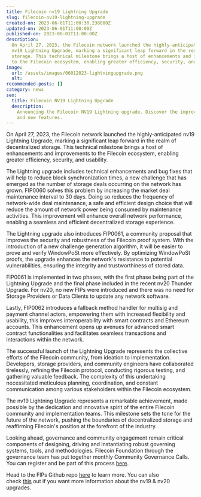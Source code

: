 ```yaml
---
title: Filecoin nv19 Lightning Upgrade
slug: filecoin-nv19-lightning-upgrade
created-on: 2023-06-01T11:00:30.238000Z
updated-on: 2023-06-01T11:00:00Z
published-on: 2023-06-01T11:00:00Z
description:
  On April 27, 2023, the Filecoin network launched the highly-anticipated
  nv19 Lightning Upgrade, marking a significant leap forward in the realm of decentralized
  storage. This technical milestone brings a host of enhancements and improvements
  to the Filecoin ecosystem, enabling greater efficiency, security, and usability.
image:
  url: /assets/images/06012023-lightningupgrade.png
  alt:
recommended-posts: []
category: news
seo:
  title: Filecoin NV19 Lightning Upgrade
  description:
    Announcing the Filecoin NV19 Lightning upgrade. Discover the improvements
    and new features.
---
```


On April 27, 2023, the Filecoin network launched the highly-anticipated nv19 Lightning Upgrade, marking a significant leap forward in the realm of decentralized storage. This technical milestone brings a host of enhancements and improvements to the Filecoin ecosystem, enabling greater efficiency, security, and usability.

The Lightning upgrade includes technical enhancements and bug fixes that will help to reduce block synchronization times, a new challenge that has emerged as the number of storage deals occurring on the network has grown. FIP0060 solves this problem by increasing the market deal maintenance interval to 30 days. Doing so reduces the frequency of network-wide deal maintenance, a safe and efficient design choice that will reduce the amount of network power being consumed by maintenance activities. This improvement will enhance overall network performance, enabling a seamless and efficient decentralized storage experience.

The Lightning upgrade also introduces FIP0061, a community proposal that improves the security and robustness of the Filecoin proof system. With the introduction of a new challenge generation algorithm, it will be easier to prove and verify WindowPoSt more effectively. By optimizing WindowPoSt proofs, the upgrade enhances the network's resistance to potential vulnerabilities, ensuring the integrity and trustworthiness of stored data.

FIP0061 is implemented in two phases, with the first phase being part of the Lightning Upgrade and the final phase included in the recent nv20 Thunder Upgrade. For nv20, no new FIPs were introduced and there was no need for Storage Providers or Data Clients to update any network software.

Lastly, FIP0062 introduces a fallback method handler for multisig and payment channel actors, empowering them with increased flexibility and usability, this improves interoperability with smart contracts and Ethereum accounts. This enhancement opens up avenues for advanced smart contract functionalities and facilitates seamless transactions and interactions within the network.

The successful launch of the Lightning Upgrade represents the collective efforts of the Filecoin community, from ideation to implementation. Developers, storage providers, and community engineers have collaborated tirelessly, refining the Filecoin protocol, conducting rigorous testing, and gathering valuable feedback. The complexity of this undertaking necessitated meticulous planning, coordination, and constant communication among various stakeholders within the Filecoin ecosystem.

The nv19 Lightning Upgrade represents a remarkable achievement, made possible by the dedication and innovative spirit of the entire Filecoin community and implementation teams. This milestone sets the tone for the future of the network, pushing the boundaries of decentralized storage and reaffirming Filecoin's position at the forefront of the industry.

Looking ahead, governance and community engagement remain critical components of designing, driving and instantiating robust governing systems, tools, and methodologies. Filecoin Foundation through the governance team has put together monthly Community Governance Calls. You can register and be part of this process [here](https://fil-org.zoom.us/meeting/register/tZMkf-2qpjIqEt3nkeKh_7f7_F6wPm76zbTw).

Head to the FIPs Github repo [here](https://github.com/filecoin-project/FIPs) to learn more. You can also check [this](https://github.com/filecoin-project/core-devs) out if you want more information about the nv19 & nv20 upgrades.
